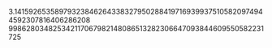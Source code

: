 3.141592653589793238462643383279502884197169399375105820974944592307816406286208
998628034825342117067982148086513282306647093844609550582231725